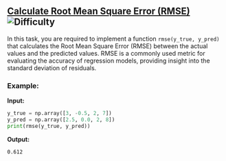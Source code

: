 ## [Calculate Root Mean Square Error (RMSE)](https://www.deep-ml.com/problems/71) ![Difficulty](https://img.shields.io/badge/-Easy-brightgreen)

In this task, you are required to implement a function `rmse(y_true, y_pred)` that calculates the Root Mean Square Error (RMSE) between the actual values and the predicted values. RMSE is a commonly used metric for evaluating the accuracy of regression models, providing insight into the standard deviation of residuals.

### Example:

**Input:**

```python
y_true = np.array([3, -0.5, 2, 7])
y_pred = np.array([2.5, 0.0, 2, 8])
print(rmse(y_true, y_pred))
```


**Output:**

```0.612```

